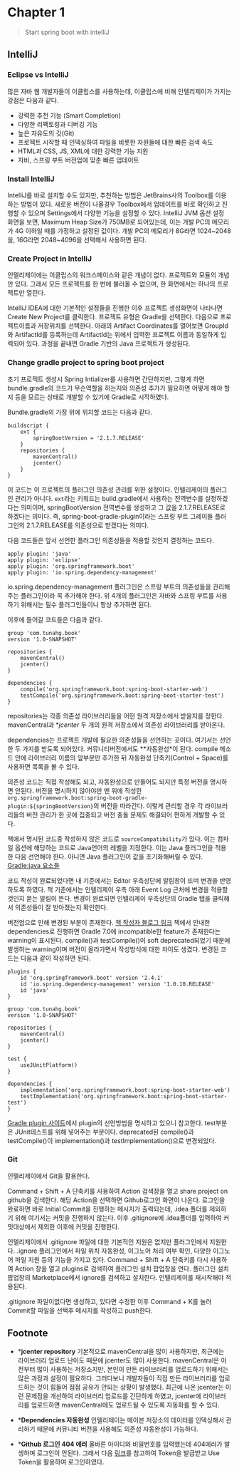 # Chapter 1

> Start spring boot with intelliJ

## IntelliJ

### Eclipse vs IntelliJ

많은 자바 웹 개발자들이 이클립스를 사용하는데, 이클립스에 비해 인텔리제이가 가지는 강점은 다음과 같다.

* 강력한 추천 기능 (Smart Completion)
* 다양한 리팩토링과 디버깅 기능
* 높은 자유도의 깃(Git)
* 프로젝트 시작할 때 인덱싱하여 파일을 비롯한 자원들에 대한 빠른 검색 속도
* HTML과 CSS, JS, XML에 대한 강력한 기능 지원
* 자바, 스프링 부트 버전업에 맞춘 빠른 업데이트

### Install IntelliJ

IntelliJ를 바로 설치할 수도 있지만, 추천하는 방법은 JetBrains사의 Toolbox를 이용하는 방법이 있다.
새로운 버전이 나올경우 Toolbox에서 업데이트를 바로 확인하고 진행할 수 있으며 Settings에서 다양한 기능을 설정할 수 있다.
IntelliJ JVM 옵션 설정 화면을 보면, Maximum Heap Size가 750MB로 되어있는데, 이는 개발 PC의 메모리가 4G 이하일 때를 가정하고 설정된 값이다. 개발 PC의 메모리가 8G라면 1024~2048을, 16G라면 2048~4096을 선택해서 사용하면 된다.

### Create Project in IntelliJ

인텔리제이에는 이클립스의 워크스페이스와 같은 개념이 없다. 프로젝트와 모듈의 개념만 있다.
그래서 모든 프로젝트를 한 번에 불러올 수 없으며, 한 화면에서는 하나의 프로젝트만 열린다.

IntelliJ IDEA에 대한 기본적인 설정들을 진행한 이후 프로젝트 생성화면이 나타나면 Create New Project를 클릭한다.
프로젝트 유형은 Gradle을 선택한다. 
다음으로 프로젝트이름과 저장위치를 선택한다. 아래의 Artifact Coordinates를 열어보면 GroupId와 ArtifactId를 등록하는데 ArtifactId는 위에서 입력한 프로젝트 이름과 동일하게 입력되어 있다. 과정을 끝내면 Gradle 기반의 Java 프로젝트가 생성된다.

### Change gradle project to spring boot project

초기 프로젝트 생성시 Spring Intializer를 사용하면 간단하지만, 그렇게 하면 bundle.gradle의 코드가 무슨역할을 하는지와 의존성 추가가 필요하면 어떻게 해야 할지 등을 모르는 상태로 개발할 수 있기에 Gradle로 시작하였다.

Bundle.gradle의 가장 위에 위치할 코드는 다음과 같다.

```
buildscript {
    ext {
        springBootVersion = '2.1.7.RELEASE'
    }
    repositories {
        mavenCentral()
        jcenter()
    }
}
```

이 코드는 이 프로젝트의 플러그인 의존성 관리를 위한 설정이다. 인텔리제이의 플러그인 관리가 아니다.
`ext`라는 키워드는 build.gradle에서 사용하는 전역변수를 설정하겠다는 의미이며, springBootVersion 전역변수를 생성하고 그 값을 2.1.7.RELEASE로 하겠다는 의미다. 즉, spring-boot-gradle-plugin이라는 스프링 부트 그레이들 플러그인의 2.1.7.RELEASE를 의존성으로 받겠다는 의미다.

다음 코드들은 앞서 선언한 플러그인 의존성들을 적용할 것인지 결정하는 코드다.

```
apply plugin: 'java'
apply plugin: 'eclipse'
apply plugin: 'org.springframework.boot'
apply plugin: 'io.spring.dependency-management'
```

io.spring.dependency-management 플러그인은 스프링 부트의 의존성들을 관리해 주는 플러그인이라 꼭 추가해야 한다.
위 4개의 플러그인은 자바와 스프링 부트를 사용하기 위해서는 필수 플러그인들이니 항상 추가하면 된다.

이후에 들어갈 코드들은 다음과 같다.

```
group 'com.tunahg.book'
version '1.0-SNAPSHOT'

repositories {
    mavenCentral()
    jcenter()
}

dependencies {
    compile('org.springframework.boot:spring-boot-starter-web')
    testCompile('org.springframework.boot:spring-boot-starter-test')
}
```

repositories는 각종 의존성 라이브러리들을 어떤 원격 저장소에서 받을지를 정한다.
mavenCentral과 **jcenter* 두 개의 원격 저장소에서 의존성 라이브러리를 받아온다.

dependencies는 프로젝트 개발에 필요한 의존성들을 선언하는 곳이다.
여기서는 선언한 두 가지를 받도록 되어있다. 커뮤니티버전에서도 **자동완성*이 된다.
compile 메소드 안에 라이브러리 이름의 앞부분만 추가한 뒤 자동완성 단축키(Control + Space)를 사용하면 목록을 볼 수 있다.

의존성 코드는 직접 작성해도 되고, 자동완성으로 만들어도 되지만 특정 버전을 명시하면 안된다.
버전을 명시하지 않아야만 맨 위에 작성한 `org.springframework.boot:spring-boot-gradle-plugin:${springBootVersion}`의 버전을 따라간다. 이렇게 관리할 경우 각 라이브러리들의 버전 관리가 한 곳에 집중되고 버전 충돌 문제도 해결되어 편하게 개발할 수 있다.

책에서 명시된 코드중 작성하지 않은 코드로 `sourceCompatibility`가 있다.
이는 컴파일 옵션에 해당하는 코드로 Java언어의 레벨을 지정한다.
이는 Java 플러그인을 적용한 다음 선언해야 한다. 아니면 Java 플러그인이 값을 초기화해버릴 수 있다.
[Gradle:java 요소들](https://kwonnam.pe.kr/wiki/gradle/java)

코드 작성이 완료되었다면 내 기준에서는 Editor 우측상단에 알림창이 뜨며 변경을 반영하도록 하였다.
책 기준에서는 인텔리제이 우측 아래 Event Log 근처에 변경을 적용할 것인지 묻는 알림이 뜬다.
변경이 완료되면 인텔리제이 우측상단의 Gradle 탭을 클릭해서 의존성들이 잘 받아졌는지 확인한다.

버전업으로 인해 변경된 부분이 존재한다. [책 작성자 블로그 링크](https://jojoldu.tistory.com/539)
책에서 안내한 dependencies로 진행하면 Gradle 7.0에 incompatible한 feature가 존재한다는 warning이 표시된다.
compile()과 testCompile()이 soft deprecated되었기 때문에 발생하는 warning이며 버전이 올라가면서 작성방식에 대한 차이도 생겼다.
변경된 코드는 다음과 같이 작성하면 된다.

```
plugins {
    id 'org.springframework.boot' version '2.4.1'
    id 'io.spring.dependency-management' version '1.0.10.RELEASE'
    id 'java'
}

group 'com.tunahg.book'
version '1.0-SNAPSHOT'

repositories {
    mavenCentral()
    jcenter()
}

test {
    useJUnitPlatform()
}

dependencies {
    implementation('org.springframework.boot:spring-boot-starter-web')
    testImplementation('org.springframework.boot:spring-boot-starter-test')
}
```

[Gradle plugin 사이트](https://plugins.gradle.org/plugin/org.springframework.boot)에서 plugin의 선언방법을 명시하고 있으니 참고한다.
test부분은 JUnit테스트를 위해 넣어주는 부분이다. 
deprecated된 compile()과 testCompile()이 implementation()과 testImplementation()으로 변경되었다.

### Git

인텔리제이에서 Git을 활용한다.

Command + Shift + A 단축키를 사용하여 Action 검색창을 열고 share project on github을 검색한다.
해당 Action을 선택하면 Github로그인 화면이 나온다.
로그인을 완료하면 바로 Initial Commit을 진행하는 메시지가 출력되는데, .idea 폴더를 제외하기 위해 여기서는 커밋을 진행하지 않는다.
이후 .gitignore에 .idea폴더를 입력하여 커밋대상에서 제외한 이후에 커밋을 진행한다.

인텔리제이에서 .gitignore 파일에 대한 기본적인 지원은 없지만 플러그인에서 지원한다.
.ignore 플러그인에서 파일 위치 자동완성, 이그노어 처리 여부 확인, 다양한 이그노어 파일 지원 등의 기능을 가지고 있다.
Command + Shift + A 단축키를 다시 사용하여 Action 창을 열고 plugins로 검색하여 플러그인 설치 팝업창을 연다.
플러그인 설치 팝업창의 Marketplace에서 ignore를 검색하고 설치한다. 인텔리제이를 재시작해야 적용된다.

.gitignore 파일이없다면 생성하고, 있다면 수정한 이후 Command + K를 눌러 Commit할 파일을 선택후 메시지를 작성하고 push한다.

## Footnote

* ***jcenter repository**
  기본적으로 mavenCentral을 많이 사용하지만, 최근에는 라이브러리 업로드 난이도 때문에 jcenter도 많이 사용한다.
  mavenCentral은 이전부터 많이 사용하는 저장소지만, 본인이 만든 라이브러리를 업로드하기 위해서는 많은 과정과 설정이 필요하다. 그러다보니 개발자들이 직접 만든 라이브러리를 업로드하는 것이 힘들어 점점 공유가 안되는 상황이 발생했다.
  최근에 나온 jcenter는 이런 문제점을 개선하여 라이브러리 업로드를 간단하게 하였고, jcenter에 라이브러리를 업로드하면 mavenCentral에도 업로드될 수 있도록 자동화를 할 수 있다.
* ***Dependencies 자동완성**
  인텔리제이는 메이븐 저장소의 데이터를 인덱싱해서 관리하기 때문에 커뮤니티 버전을 사용해도 의존성 자동완성이 가능하다.

* ***Github 로그인 404 에러**
  올바른 아이디와 비밀번호를 입력했는데 404에러가 발생하며 로그인이 안된다.
  그래서 다음 [링크](https://devmg.tistory.com/166)를 참고하여 Token을 발급받고 Use Token을 활용하여 로그인하였다.